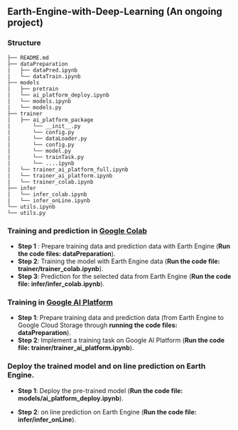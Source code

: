 ## Earth-Engine-with-Deep-Learning (An ongoing project)

### Structure

~~~
├── README.md
├── dataPreparation
|   ├── dataPred.ipynb
|   └── dataTrain.ipynb
├── models
|   ├── pretrain
|   └── ai_platform_deploy.ipynb
|   └── models.ipynb
|   └── models.py
├── trainer
|   ├── ai_platform_package
|       └── __init__.py
|       └── config.py 
|       └── dataLoader.py
|       └── config.py
|       └── model.py
|       └── trainTask.py
|       └── ....ipynb
|   └── trainer_ai_platform_full.ipynb
|   └── trainer_ai_platform.ipynb
|   └── trainer_colab.ipynb
├── infer
|   └── infer_colab.ipynb
|   └── infer_onLine.ipynb
└── utils.ipynb
└── utils.py
~~~



### Training and prediction in [Google Colab](https://colab.research.google.com/notebooks/intro.ipynb)

- **Step 1** : Prepare training data and prediction data with Earth Engine (**Run the code files: dataPreparation**).
- **Step 2**:  Training the model with Earth Engine data (**Run the code file: trainer/trainer_colab.ipynb**).
- **Step 3**:  Prediction for the selected data from Earth Engine (**Run the code file: infer/infer_colab.ipynb**).



### Training in [Google AI Platform](https://cloud.google.com/ai-platform/docs/technical-overview)

- **Step 1**: Prepare training data and prediction data (from Earth Engine to Google Cloud Storage through **running the code files: dataPreparation**).
- **Step 2**: Implement a training task on Google AI Platform (**Run the code file: trainer/trainer_ai_platform.ipynb**).



### Deploy the trained model and on line prediction on Earth Engine.

- **Step 1**: Deploy the pre-trained model (**Run the code file: models/ai_platform_deploy.ipynb**).

- **Step 2**: on line prediction on Earth Engine (**Run the code file: infer/infer_onLine**).
